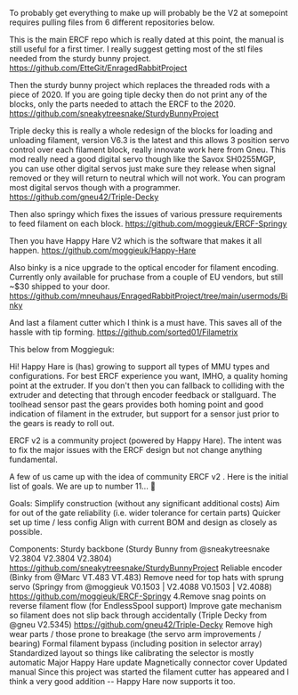 To probably get everything to make up will probably be the V2 at somepoint requires pulling files from 6 different repositories below.

This is the main ERCF repo which is really dated at this point, the manual is still useful for a first timer. I really suggest getting most of the stl files needed from the sturdy bunny project.
https://github.com/EtteGit/EnragedRabbitProject

Then the sturdy bunny project which replaces the threaded rods with a piece of 2020. If you are going tiple decky then do not print any of the blocks, only the parts needed to attach the ERCF to the 2020.
 https://github.com/sneakytreesnake/SturdyBunnyProject

Triple decky this is really a whole redesign of the blocks for loading and unloading filament, version V6.3 is the latest and this allows 3 position servo control over each filament block, really innovate work here from Gneu. This mod really need a good digital servo though like the Savox SH0255MGP, you can use other digital servos just make sure they release when signal removed or they will return to neutral which will not work. You can program most digital servos though with a programmer.
https://github.com/gneu42/Triple-Decky

Then also springy which fixes the issues of various pressure requirements to feed filament on each block. 
https://github.com/moggieuk/ERCF-Springy

Then you have Happy Hare V2 which is the software that makes it all happen. 
https://github.com/moggieuk/Happy-Hare

Also binky is a nice upgrade to the optical encoder for filament encoding. Currently only available for pruchase from a couple of EU vendors, but still ~$30 shipped to your door.
https://github.com/mneuhaus/EnragedRabbitProject/tree/main/usermods/Binky

And last a filament cutter which I think is a must have. This saves all of the hassle with tip forming. 
https://github.com/sorted01/Filametrix




This below from Moggieguk:

Hi!  Happy Hare is (has) growing to support all types of MMU types and configurations.  For best ERCF experience you want, IMHO, a quality homing point at the extruder. If you don't then you can fallback to colliding with the extruder and detecting that through encoder feedback or stallguard.  The toolhead sensor past the gears provides both homing point and good indication of filament in the extruder, but support for a sensor just prior to the gears is ready to roll out.

ERCF v2 is a community project (powered by Happy Hare).  The intent was to fix the major issues with the ERCF design but not change anything fundamental. 

A few of us came up with the idea of community ERCF v2 . Here is the initial list of goals.  We are up to number 11... 🙂

Goals:
Simplify construction (without any significant additional costs)
Aim for out of the gate reliability (i.e. wider tolerance for certain parts)
Quicker set up time / less config
Align with current BOM and design as closely as possible.

Components:
Sturdy backbone (Sturdy Bunny from @sneakytreesnake V2.3804 V2.3804 V2.3804) https://github.com/sneakytreesnake/SturdyBunnyProject
Reliable encoder (Binky from @Marc VT.483 VT.483)
Remove need for top hats with sprung servo (Springy from @moggieuk V0.1503 | V2.4088 V0.1503 | V2.4088) https://github.com/moggieuk/ERCF-Springy
4.Remove snag points on reverse filament flow (for EndlessSpool support)
Improve gate mechanism so filament does not slip back through accidentally (Triple Decky from @gneu V2.5345) https://github.com/gneu42/Triple-Decky
Remove high wear parts / those prone to breakage (the servo arm improvements / bearing)
Formal filament bypass (including position in selector array)
Standardized layout so things like calibrating the selector is mostly automatic
Major Happy Hare update
Magnetically connector cover
Updated manual
Since this project was started the filament cutter has appeared and I think a very good addition -- Happy Hare now supports it too.
